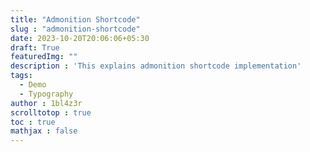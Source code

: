 ```yaml
---
title: "Admonition Shortcode"
slug : "admonition-shortcode"
date: 2023-10-20T20:06:06+05:30
draft: True
featuredImg: ""
description : 'This explains admonition shortcode implementation'
tags: 
  - Demo
  - Typography
author : 1bl4z3r
scrolltotop : true
toc : true
mathjax : false
---
```


